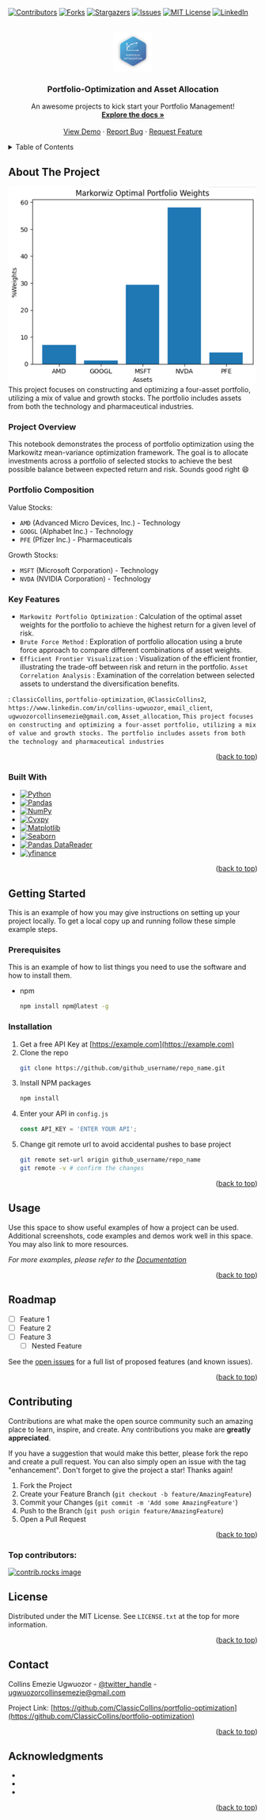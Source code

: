 <!-- Improved compatibility of back to top link: See: https://github.com/othneildrew/Best-README-Template/pull/73 -->
<a id="readme-top"></a>
<!--
*** Thanks for checking out portfolio-optimization project. If you have a suggestion
*** that would make this better, please fork the repo and create a pull request
*** or simply open an issue with the tag "improvement".
*** Don't forget to give the project a star!
*** Thanks for checking out my project!
-->



<!-- PROJECT SHIELDS -->
<!--
*** I'm using markdown "reference style" links for readability.
*** Reference links are enclosed in brackets [ ] instead of parentheses ( ).
*** See the bottom of this document for the declaration of the reference variables
*** for contributors-url, forks-url, etc. This is an optional, concise syntax you may use.
*** https://www.markdownguide.org/basic-syntax/#reference-style-links
-->
[![Contributors][contributors-shield]][contributors-url]
[![Forks][forks-shield]][forks-url]
[![Stargazers][stars-shield]][stars-url]
[![Issues][issues-shield]][issues-url]
[![MIT License][license-shield]][license-url]
[![LinkedIn][linkedin-shield]][linkedin-url]



<!-- PROJECT LOGO -->
<br />
<div align="center">
  <a href="https://github.com/ClassicCollins/portfolio-optimization">
    <img src="images/logo.png" alt="Logo" width="80" height="80">
  </a>

<h3 align="center">Portfolio-Optimization and Asset Allocation</h3>

  <p align="center">
    An awesome projects to kick start your Portfolio Management!
    <br />
    <a href="https://github.com/ClassicCollins/portfolio-optimization"><strong>Explore the docs »</strong></a>
    <br />
    <br />
    <a href="https://colab.research.google.com/drive/1cJMj_UVBenWTKLo85dWIJ8rvmMjklR3F?usp=sharing">View Demo</a>
    ·
    <a href="https://github.com/ClassicCollins/portfolio-optimization/issues/new?labels=bug&template=bug-report---.md">Report Bug</a>
    ·
    <a href="https://github.com/ClassicCollins/portfolio-optimization/issues/new?labels=enhancement&template=feature-request---.md">Request Feature</a>
  </p>
</div>



<!-- TABLE OF CONTENTS -->
<details>
  <summary>Table of Contents</summary>
  <ol>
    <li>
      <a href="#about-the-project">About The Project</a>
      <ul>
        <li><a href="#Project Overview">Project Overview</a></li>
        <li><a href="#built-with">Built With</a></li>
      </ul>
    </li>
    <li>
      <a href="#getting-started">Getting Started</a>
      <ul>
        <li><a href="#prerequisites">Prerequisites</a></li>
        <li><a href="#installation">Installation</a></li>
      </ul>
    </li>
    <li><a href="#usage">Usage</a></li>
    <li><a href="#roadmap">Roadmap</a></li>
    <li><a href="#contributing">Contributing</a></li>
    <li><a href="#license">License</a></li>
    <li><a href="#contact">Contact</a></li>
    <li><a href="#acknowledgments">Acknowledgments</a></li>
  </ol>
</details>



<!-- ABOUT THE PROJECT -->
## About The Project

[![Product Name Screen Shot][product-screenshot]](https://example.com)
This project focuses on constructing and optimizing a four-asset portfolio, utilizing a mix of value and growth stocks. The portfolio includes assets from both the technology and pharmaceutical industries.

### Project Overview
This notebook demonstrates the process of portfolio optimization using the Markowitz mean-variance optimization framework. The goal is to allocate investments across a portfolio of selected stocks to achieve the best possible balance between expected return and risk. 
Sounds good right :smile:

### Portfolio Composition
Value Stocks:
* `AMD` (Advanced Micro Devices, Inc.) - Technology
* `GOOGL` (Alphabet Inc.) - Technology
* `PFE` (Pfizer Inc.) - Pharmaceuticals
  
Growth Stocks:
* `MSFT` (Microsoft Corporation) - Technology
* `NVDA` (NVIDIA Corporation) - Technology

### Key Features
* `Markowitz Portfolio Optimization` : Calculation of the optimal asset weights for the portfolio to achieve the highest return for a given level of risk.
* `Brute Force Method` : Exploration of portfolio allocation using a brute force approach to compare different combinations of asset weights.
* `Efficient Frontier Visualization` : Visualization of the efficient frontier, illustrating the trade-off between risk and return in the portfolio.
`Asset Correlation Analysis` : Examination of the correlation between selected assets to understand the diversification benefits.

: `ClassicCollins`, `portfolio-optimization`, `@ClassicCollins2`, `https://www.linkedin.com/in/collins-ugwuozor`, `email_client`, `ugwuozorcollinsemezie@gmail.com`, `Asset_allocation`, `This project focuses on constructing and optimizing a four-asset portfolio, utilizing a mix of value and growth stocks. The portfolio includes assets from both the technology and pharmaceutical industries`

<p align="right">(<a href="#readme-top">back to top</a>)</p>



### Built With

* [![Python][Python-logo]][Python-url]
* [![Pandas][Pandas-logo]][Pandas-url]
* [![NumPy][NumPy-logo]][NumPy-url]
* [![Cvxpy][Cvxpy-logo]][Cvxpy-url]
* [![Matplotlib][Matplotlib-logo]][Matplotlib-url]
* [![Seaborn][Seaborn-logo]][Seaborn-url]
* [![Pandas DataReader][Pandas-DataReader-logo]][Pandas-DataReader-url]
* [![yfinance][yfinance-logo]][yfinance-url]

<p align="right">(<a href="#readme-top">back to top</a>)</p>



<!-- GETTING STARTED -->
## Getting Started

This is an example of how you may give instructions on setting up your project locally.
To get a local copy up and running follow these simple example steps.

### Prerequisites

This is an example of how to list things you need to use the software and how to install them.
* npm
  ```sh
  npm install npm@latest -g
  ```

### Installation

1. Get a free API Key at [https://example.com](https://example.com)
2. Clone the repo
   ```sh
   git clone https://github.com/github_username/repo_name.git
   ```
3. Install NPM packages
   ```sh
   npm install
   ```
4. Enter your API in `config.js`
   ```js
   const API_KEY = 'ENTER YOUR API';
   ```
5. Change git remote url to avoid accidental pushes to base project
   ```sh
   git remote set-url origin github_username/repo_name
   git remote -v # confirm the changes
   ```

<p align="right">(<a href="#readme-top">back to top</a>)</p>



<!-- USAGE EXAMPLES -->
## Usage

Use this space to show useful examples of how a project can be used. Additional screenshots, code examples and demos work well in this space. You may also link to more resources.

_For more examples, please refer to the [Documentation](https://example.com)_

<p align="right">(<a href="#readme-top">back to top</a>)</p>



<!-- ROADMAP -->
## Roadmap

- [ ] Feature 1
- [ ] Feature 2
- [ ] Feature 3
    - [ ] Nested Feature

See the [open issues](https://github.com/github_username/repo_name/issues) for a full list of proposed features (and known issues).

<p align="right">(<a href="#readme-top">back to top</a>)</p>



<!-- CONTRIBUTING -->
## Contributing

Contributions are what make the open source community such an amazing place to learn, inspire, and create. Any contributions you make are **greatly appreciated**.

If you have a suggestion that would make this better, please fork the repo and create a pull request. You can also simply open an issue with the tag "enhancement".
Don't forget to give the project a star! Thanks again!

1. Fork the Project
2. Create your Feature Branch (`git checkout -b feature/AmazingFeature`)
3. Commit your Changes (`git commit -m 'Add some AmazingFeature'`)
4. Push to the Branch (`git push origin feature/AmazingFeature`)
5. Open a Pull Request

<p align="right">(<a href="#readme-top">back to top</a>)</p>

### Top contributors:

<a href="https://github.com/ClassicCollins/portfolio-optimization/graphs/contributors">
  <img src="https://contrib.rocks/image?repo=ClassicCollins/portfolio-optimization" alt="contrib.rocks image" />
</a>



<!-- LICENSE -->
## License

Distributed under the MIT License. See `LICENSE.txt` at the top for more information.

<p align="right">(<a href="#readme-top">back to top</a>)</p>



<!-- CONTACT -->
## Contact

Collins Emezie Ugwuozor - [@twitter_handle](https://x.com/ClassicCollins2) - ugwuozorcollinsemezie@gmail.com

Project Link: [https://github.com/ClassicCollins/portfolio-optimization](https://github.com/ClassicCollins/portfolio-optimization)

<p align="right">(<a href="#readme-top">back to top</a>)</p>



<!-- ACKNOWLEDGMENTS -->
## Acknowledgments

* []()
* []()
* []()

<p align="right">(<a href="#readme-top">back to top</a>)</p>



<!-- MARKDOWN LINKS & IMAGES -->
<!-- https://www.markdownguide.org/basic-syntax/#reference-style-links -->
[contributors-shield]: https://img.shields.io/github/contributors/ClassicCollins/portfolio-optimization.svg?style=for-the-badge
[contributors-url]: https://github.com/ClassicCollins/portfolio-optimization/graphs/contributors
[forks-shield]: https://img.shields.io/github/forks/ClassicCollins/portfolio-optimization.svg?style=for-the-badge
[forks-url]: https://github.com/ClassicCollins/portfolio-optimization/network/members
[stars-shield]: https://img.shields.io/github/stars/ClassicCollins/portfolio-optimization.svg?style=for-the-badge
[stars-url]: https://github.com/ClassicCollins/portfolio-optimization/stargazers
[issues-shield]: https://img.shields.io/github/issues/ClassicCollins/portfolio-optimization.svg?style=for-the-badge
[issues-url]: https://github.com/ClassicCollins/portfolio-optimization/issues
[license-shield]: https://img.shields.io/github/license/ClassicCollins/portfolio-optimization.svg?style=for-the-badge
[license-url]: https://github.com/ClassicCollins/portfolio-optimization/blob/master/LICENSE.txt
[linkedin-shield]: https://img.shields.io/badge/-LinkedIn-black.svg?style=for-the-badge&logo=linkedin&colorB=555
[linkedin-url]: https://linkedin.com/in/collins-ugwuozor
[product-screenshot]: images/screenshot.png
[Next.js]: https://img.shields.io/badge/next.js-000000?style=for-the-badge&logo=nextdotjs&logoColor=white
[Next-url]: https://nextjs.org/
[React.js]: https://img.shields.io/badge/React-20232A?style=for-the-badge&logo=react&logoColor=61DAFB
[React-url]: https://reactjs.org/
[Vue.js]: https://img.shields.io/badge/Vue.js-35495E?style=for-the-badge&logo=vuedotjs&logoColor=4FC08D
[Vue-url]: https://vuejs.org/
[Angular.io]: https://img.shields.io/badge/Angular-DD0031?style=for-the-badge&logo=angular&logoColor=white
[Angular-url]: https://angular.io/
[Svelte.dev]: https://img.shields.io/badge/Svelte-4A4A55?style=for-the-badge&logo=svelte&logoColor=FF3E00
[Svelte-url]: https://svelte.dev/
[Laravel.com]: https://img.shields.io/badge/Laravel-FF2D20?style=for-the-badge&logo=laravel&logoColor=white
[Laravel-url]: https://laravel.com
[Bootstrap.com]: https://img.shields.io/badge/Bootstrap-563D7C?style=for-the-badge&logo=bootstrap&logoColor=white
[Bootstrap-url]: https://getbootstrap.com
[JQuery.com]: https://img.shields.io/badge/jQuery-0769AD?style=for-the-badge&logo=jquery&logoColor=white
[JQuery-url]: https://jquery.com
[Python-logo]: https://img.shields.io/badge/Python-20232A?style=for-the-badge&logo=python&logoColor=61DAFB
[Python-url]: https://www.python.org/
[Pandas-logo]: https://img.shields.io/badge/Pandas-20232A?style=for-the-badge&logo=pandas&logoColor=blue
[Pandas-url]: https://pandas.pydata.org/
[NumPy-logo]: https://img.shields.io/badge/Numppy-20232A?style=for-the-badge&logo=numpy&logoColor=61DAFB
[NumPy-url]: https://numpy.org/
[Cvxpy-logo]: https://img.shields.io/badge/Cvxpy-0769AD?style=for-the-badge&logo=cvxpy&logoColor=white
[Cvxpy-url]: https://www.cvxpy.org/
[Matplotlib-logo]: https://img.shields.io/badge/Matplotlib-red?style=for-the-badge&logo=matplotlib&logoColor=0769AD
[Matplotlib-url]: https://matplotlib.org/ 
[Seaborn-logo]: https://img.shields.io/badge/Seaborn-20232A?style=for-the-badge&logo=seaborn&logoColor=61DAFB
[Seaborn-url]: https://seaborn.pydata.org/
[Pandas-DataReader-logo]: https://img.shields.io/badge/Pandas-DataReader-20232A?style=for-the-badge&logo=Pandas-DataReader&logoColor=61DAFB
[Pandas-DataReader-url]: https://pandas-datareader.readthedocs.io/en/latest/
[yfinance-logo]: https://img.shields.io/badge/Yfinance-0769AD?style=for-the-badge&logo=yfinance&logoColor=white
[yfinance-url]:  https://pypi.org/project/yfinance/
